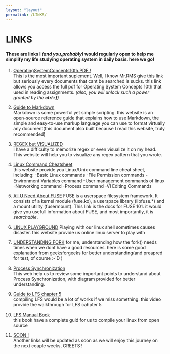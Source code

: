 ```yaml
---
layout: "layout"
permalink: /LINKS/
---
```


# LINKS
#### These are links I *(and you,**probably**)* would regularly open to help me simplify my life studying operating system in daily basis. here we go!

1. [OperatingSystemConcepts10th.PDF !](http://edclap.com/mod/resource/view.php?id=1445&forceview=1)<br>
This is the most important suplement. Well,  I know Mr.RMS give [this](https://www.os-book.com/OS10/) link but seriously every documents that cant be searched is sucks. this link allows you access the full pdf for Operating System Concepts 10th that used in reading assignments. *(also, you will unlock such a  power granted by the **ctrl+f**)*

2. [Guide to Markdown](https://www.markdownguide.org)<br>
Markdown is some powerful yet simple scripting. this website is an open-source reference guide that explains how to use Markdown, the simple and easy-to-use markup language you can use to format virtually any document(this document also built because I read this website, truly recommended)

3. [REGEX but VISUALIZED](https://www.debuggex.com)<br>
 I have a difficulty to memorize regex or even visualize it on my head. This website will help you to visualize any regex pattern that you wrote.  

4. [Linux Command Cheatsheet](https://www.guru99.com/linux-commands-cheat-sheet.html) <br>
this website provide you Linux/Unix command line cheat sheet, including:
-Basic Linux commands
-File Permission commands
-Environment Variables command
-User management commands of linux
-Networking command
-Process command
-VI Editing Commands
5. [All U Need About FUSE](https://www.kernel.org/doc/html/latest/filesystems/fuse.html)
FUSE is a userspace filesystem framework. It consists of a kernel module (fuse.ko), a userspace library (libfuse.*) and a mount utility (fusermount).
This link is the docs for FUSE 101. it would give you usefull information about FUSE, and most importantly, it is *searchable*.

6. [LINUX PLAYGROUND](https://www.onlinegdb.com/online_bash_shell)
Playing with our linux shell sometimes causes disaster. this website provide us online linux server to play with

7. [UNDERSTANDING FORK](https://www.geeksforgeeks.org/fork-system-call/)
for me, understanding how the fork() needs times when we dont have a good resources. here is some good explanation from geeksforgeeks for better understanding(and preapred for test, of course :-'D )

8. [Process Synchronization](https://www.guru99.com/process-synchronization.html)<br>
This web help us to review some important points to understand about Process Synchronization, with diagram provided for better understanding.

9. [Guide to LFS chapter 5](https://www.youtube.com/watch?v=6Mw4l0khpCU)<br>
compiling LFS would be a lot of works if we miss something. this video provide the walkthrough for LFS cahpter 5


10. [LFS Manual Book](https://www.linuxfromscratch.org/lfs/view/11.0/)<br>
this book have a complete guid for us to compile your linux from open source 


11. [SOON !](https://translate.google.com/?hl=id&sl=ja&tl=id&text=soon&op=translate)<br>
Another links will be updated as soon as we will enjoy this journey on the next couple weeks, GREETS ! 

